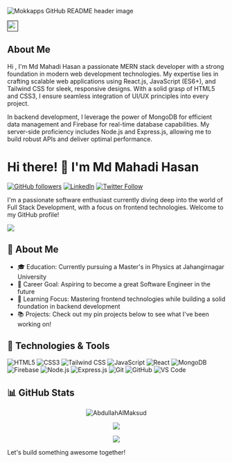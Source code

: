 <img src="https://i.ibb.co/PtGXvhp/stock-vector-programming-web-banner-best-programming-languages-technology-process-of-software-develo.jpg" alt="Mokkapps GitHub README header image">
<p><a href=""><img src="https://img.shields.io/badge/linkedin-%230077B5.svg?&style=for-the-badge&logo=linkedin&logoColor=white" height=25></a></p>


<h2>About Me</h2>
<p>
<p> <span className='lg:text-3xl text-xl font-bold'>Hi , I'm Md Mahadi Hasan</span> a passionate MERN stack developer with a strong foundation in modern web development technologies. My expertise lies in crafting scalable web applications using React.js, JavaScript (ES6+), and Tailwind CSS for sleek, responsive designs. With a solid grasp of HTML5 and CSS3, I ensure seamless integration of UI/UX principles into every project.</p>  
</p>
<p className='mt-4'> In backend development, I leverage the power of MongoDB for efficient data management and Firebase for real-time database capabilities. My server-side proficiency includes Node.js and Express.js, allowing me to build robust APIs and deliver optimal performance.</p>

# Hi there! 👋 I'm Md Mahadi Hasan


[![GitHub followers](https://img.shields.io/github/followers/abdullahalmaksud?label=Follow&style=social)](https://github.com/abdullahalmaksud)
[![LinkedIn](https://img.shields.io/badge/LinkedIn-Profile-informational?style=flat&logo=linkedin&logoColor=white&color=0077B5)](https://www.linkedin.com/in/abdullahalmaksud/)
[![Twitter Follow](https://img.shields.io/twitter/follow/aamaksud?style=social)](https://twitter.com/aamaksud)

I'm a passionate software enthusiast currently diving deep into the world of Full Stack Development, with a focus on frontend technologies. Welcome to my GitHub profile!

[![](https://i.postimg.cc/X7y4KgRT/programming-code-coding-or-hacker-sign-programming-code-icon-made-with-binary-code-in-wireframe-hand.jpg)](https://i.postimg.cc/X7y4KgRT/programming-code-coding-or-hacker-sign-programming-code-icon-made-with-binary-code-in-wireframe-hand.jpg)

## 🚀 About Me

- 🎓 Education: Currently pursuing a Master's in Physics at Jahangirnagar University
- 💼 Career Goal: Aspiring to become a great Software Engineer in the future
- 🌱 Learning Focus: Mastering frontend technologies while building a solid foundation in backend development
- 📚 Projects: Check out my pin projects below to see what I've been working on!
## 🔧 Technologies & Tools

![HTML5](https://img.shields.io/badge/-HTML5-E34F26?style=flat-square&logo=html5&logoColor=white)
![CSS3](https://img.shields.io/badge/-CSS3-1572B6?style=flat-square&logo=css3&logoColor=white)
![Tailwind CSS](https://img.shields.io/badge/-Tailwind%20CSS-38B2AC?style=flat-square&logo=tailwind-css&logoColor=white)
![JavaScript](https://img.shields.io/badge/-JavaScript-F7DF1E?style=flat-square&logo=javascript&logoColor=black)
![React](https://img.shields.io/badge/-React-61DAFB?style=flat-square&logo=react&logoColor=white)
![MongoDB](https://img.shields.io/badge/-MongoDB-47A248?style=flat-square&logo=mongodb&logoColor=white)
![Firebase](https://img.shields.io/badge/-Firebase-FFCA28?style=flat-square&logo=firebase&logoColor=black)
![Node.js](https://img.shields.io/badge/-Node.js-339933?style=flat-square&logo=node.js&logoColor=white)
![Express.js](https://img.shields.io/badge/-Express.js-000000?style=flat-square&logo=express&logoColor=white)
![Git](https://img.shields.io/badge/-Git-F05032?style=flat-square&logo=git&logoColor=white)
![GitHub](https://img.shields.io/badge/-GitHub-181717?style=flat-square&logo=github&logoColor=white)
![VS Code](https://img.shields.io/badge/-VS%20Code-007ACC?style=flat-square&logo=visual-studio-code&logoColor=white)

## 📊 GitHub Stats

<p align="center"><img align="center" src="https://github-readme-streak-stats.herokuapp.com/?user=AbdullahAlMaksud&" alt="AbdullahAlMaksud" /></p>
<p align="center"><img align="center" src="https://github-readme-stats.vercel.app/api?username=abdullahalmaksud&show_icons=true&count_private=true&hide=stars" /></p>
<p align="center"><img align="center" src="https://github-readme-stats.vercel.app/api/top-langs/?username=abdullahalmaksud&layout=compact" /></p>


Let's build something awesome together!




